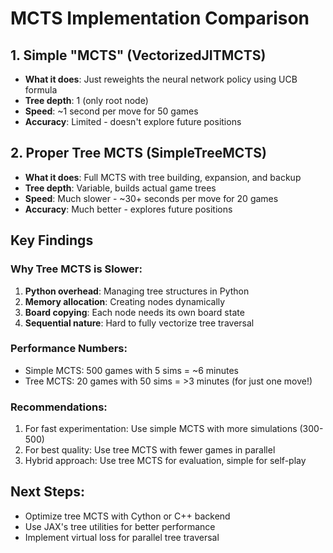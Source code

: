 # MCTS Implementation Comparison

## 1. Simple "MCTS" (VectorizedJITMCTS)
- **What it does**: Just reweights the neural network policy using UCB formula
- **Tree depth**: 1 (only root node)
- **Speed**: ~1 second per move for 50 games
- **Accuracy**: Limited - doesn't explore future positions

## 2. Proper Tree MCTS (SimpleTreeMCTS)
- **What it does**: Full MCTS with tree building, expansion, and backup
- **Tree depth**: Variable, builds actual game trees
- **Speed**: Much slower - ~30+ seconds per move for 20 games
- **Accuracy**: Much better - explores future positions

## Key Findings

### Why Tree MCTS is Slower:
1. **Python overhead**: Managing tree structures in Python
2. **Memory allocation**: Creating nodes dynamically
3. **Board copying**: Each node needs its own board state
4. **Sequential nature**: Hard to fully vectorize tree traversal

### Performance Numbers:
- Simple MCTS: 500 games with 5 sims = ~6 minutes
- Tree MCTS: 20 games with 50 sims = >3 minutes (for just one move!)

### Recommendations:
1. For fast experimentation: Use simple MCTS with more simulations (300-500)
2. For best quality: Use tree MCTS with fewer games in parallel
3. Hybrid approach: Use tree MCTS for evaluation, simple for self-play

## Next Steps:
- Optimize tree MCTS with Cython or C++ backend
- Use JAX's tree utilities for better performance
- Implement virtual loss for parallel tree traversal
